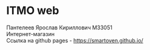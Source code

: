 # ITMO web
Пантелеев Ярослав Кириллович М33051  
Интернет-магазин  
Ссылка на github pages - https://smartoven.github.io/
